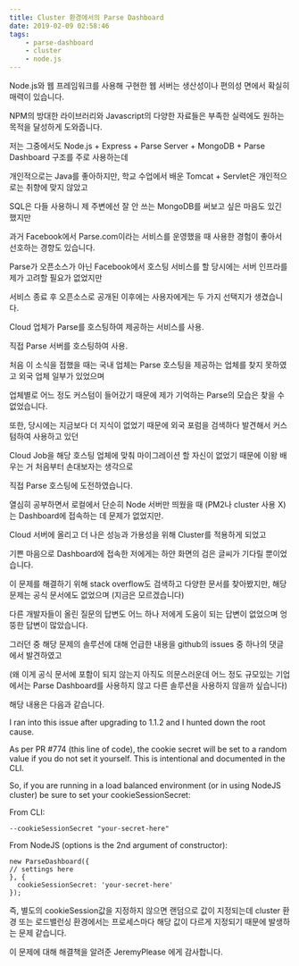 ```yaml
---
title: Cluster 환경에서의 Parse Dashboard
date: 2019-02-09 02:58:46
tags:
    - parse-dashboard
    - cluster
    - node.js
---
```


Node.js와 웹 프레임워크를 사용해 구현한 웹 서버는 생산성이나 편의성 면에서 확실히 매력이 있습니다.

NPM의 방대한 라이브러리와 Javascript의 다양한 자료들은 부족한 실력에도 원하는 목적을 달성하게 도와줍니다.

저는 그중에서도 Node.js + Express + Parse Server + MongoDB + Parse Dashboard 구조를 주로 사용하는데

개인적으로는 Java를 좋아하지만, 학교 수업에서 배운 Tomcat + Servlet은 개인적으로는 취향에 맞지 않았고

SQL은 다들 사용하니 제 주변에선 잘 안 쓰는 MongoDB를 써보고 싶은 마음도 있긴 했지만

과거 Facebook에서 Parse.com이라는 서비스를 운영했을 때 사용한 경험이 좋아서 선호하는 경향도 있습니다.

Parse가 오픈소스가 아닌 Facebook에서 호스팅 서비스를 할 당시에는 서버 인프라를 제가 고려할 필요가 없었지만

서비스 종료 후 오픈소스로 공개된 이후에는 사용자에게는 두 가지 선택지가 생겼습니다.

Cloud 업체가 Parse를 호스팅하여 제공하는 서비스를 사용.

직접 Parse 서버를 호스팅하여 사용.

처음 이 소식을 접했을 때는 국내 업체는 Parse 호스팅을 제공하는 업체를 찾지 못하였고 외국 업체 일부가 있었으며

업체별로 어느 정도 커스텀이 들어갔기 때문에 제가 기억하는 Parse의 모습은 찾을 수 없었습니다.

또한, 당시에는 지금보다 더 지식이 없었기 때문에 외국 포럼을 검색하다 발견해서 커스텀하여 사용하고 있던

Cloud Job을 해당 호스팅 업체에 맞춰 마이그레이션 할 자신이 없었기 때문에 이왕 배우는 거 처음부터 손대보자는 생각으로

직접 Parse 호스팅에 도전하였습니다.

열심히 공부하면서 로컬에서 단순히 Node 서버만 띄웠을 때 (PM2나 cluster 사용 X)는 Dashboard에 접속하는 데 문제가 없었지만.

Cloud 서버에 올리고 더 나은 성능과 가용성을 위해 Cluster를 적용하게 되었고

기쁜 마음으로 Dashboard에 접속한 저에게는 하얀 화면의 검은 글씨가 기다릴 뿐이었습니다.

이 문제를 해결하기 위해 stack overflow도 검색하고 다양한 문서를 찾아봤지만, 해당 문제는 공식 문서에도 없었으며 (지금은 모르겠습니다)

다른 개발자들이 올린 질문의 답변도 어느 하나 저에게 도움이 되는 답변이 없었으며 엉뚱한 답변이 많았습니다.



그러던 중 해당 문제의 솔루션에 대해 언급한 내용을 github의 issues 중 하나의 댓글에서 발견하였고

(왜 이게 공식 문서에 포함이 되지 않는지 아직도 의문스러운데 어느 정도 규모있는 기업에서는 Parse Dashboard를 사용하지 않고 다른 솔루션을 사용하지 않을까 싶습니다)



해당 내용은 다음과 같습니다.





I ran into this issue after upgrading to 1.1.2 and I hunted down the root cause.

As per PR #774 (this line of code), the cookie secret will be set to a random value if you do not set it yourself. This is intentional and documented in the CLI.

So, if you are running in a load balanced environment (or in using NodeJS cluster) be sure to set your cookieSessionSecret:

From CLI:
```
--cookieSessionSecret "your-secret-here"
```

From NodeJS (options is the 2nd argument of constructor):

```
new ParseDashboard({
// settings here
}, {
  cookieSessionSecret: 'your-secret-here'
});
```

즉, 별도의 cookieSession값을 지정하지 않으면 랜덤으로 값이 지정되는데 cluster 환경 또는 로드밸런싱 환경에서는 프로세스마다 해당 값이 다르게 지정되기 때문에 발생하는 문제 같습니다.



이 문제에 대해 해결책을 알려준 JeremyPlease 에게 감사합니다.